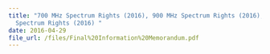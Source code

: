 ```yaml
---
title: "700 MHz Spectrum Rights (2016), 900 MHz Spectrum Rights (2016), 2.3 GHz
  Spectrum Rights (2016) "
date: 2016-04-29
file_url: /files/Final%20Information%20Memorandum.pdf
---
```

